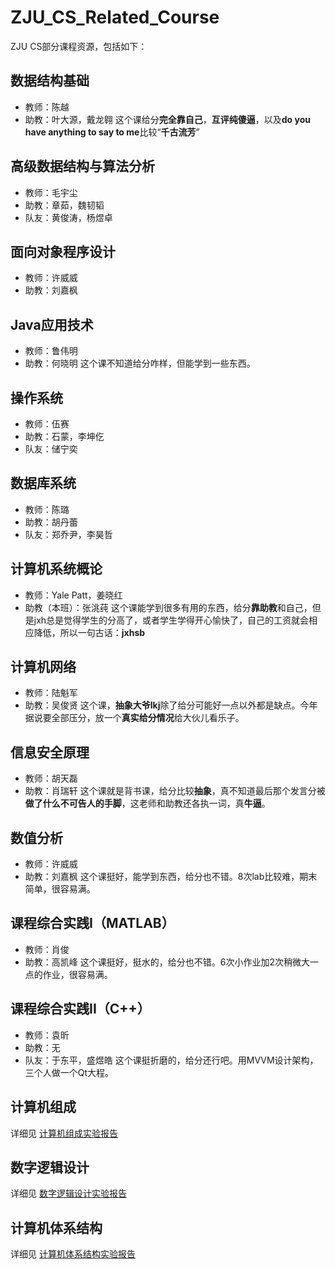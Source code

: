 # ZJU_CS_Related_Course
ZJU CS部分课程资源，包括如下：


##  数据结构基础
- 教师：陈越
- 助教：叶大源，戴龙翱
这个课给分**完全靠自己**，**互评纯傻逼**，以及**do you have anything to say to me**比较“**千古流芳**”
##  高级数据结构与算法分析
- 教师：毛宇尘
- 助教：章茹，魏韧韬
- 队友：黄俊涛，杨煜卓

##  面向对象程序设计
- 教师：许威威
- 助教：刘嘉枫

##  Java应用技术
- 教师：鲁伟明
- 助教：何晓明
这个课不知道给分咋样，但能学到一些东西。
##  操作系统
- 教师：伍赛
- 助教：石蒙，李坤仡
- 队友：储宁奕

##  数据库系统
- 教师：陈璐
- 助教：胡丹蕾
- 队友：郑乔尹，李昊哲

##  计算机系统概论
- 教师：Yale Patt，姜晓红
- 助教（本班）：张洮莼
这个课能学到很多有用的东西，给分**靠助教**和自己，但是jxh总是觉得学生的分高了，或者学生学得开心愉快了，自己的工资就会相应降低，所以一句古话：**jxhsb**

##  计算机网络
- 教师：陆魁军
- 助教：吴俊贤
这个课，**抽象大爷lkj**除了给分可能好一点以外都是缺点。今年据说要全部压分，放一个**真实给分情况**给大伙儿看乐子。
##  信息安全原理
- 教师：胡天磊
- 助教：肖瑞轩
这个课就是背书课，给分比较**抽象**，真不知道最后那个发言分被**做了什么不可告人的手脚**，这老师和助教还各执一词，真**牛逼**。

##  数值分析
- 教师：许威威
- 助教：刘嘉枫
这个课挺好，能学到东西，给分也不错。8次lab比较难，期末简单，很容易满。

##  课程综合实践I（MATLAB）
- 教师：肖俊
- 助教：高凯峰
这个课挺好，挺水的，给分也不错。6次小作业加2次稍微大一点的作业，很容易满。

##  课程综合实践II（C++）
- 教师：袁昕
- 助教：无
- 队友：于东平，盛煜皓
这个课挺折磨的，给分还行吧。用MVVM设计架构，三个人做一个Qt大程。

##  计算机组成
详细见 [计算机组成实验报告](https://github.com/j-yi-11/ZJU-Hardware-Course-Labs)
##  数字逻辑设计
详细见 [数字逻辑设计实验报告](https://github.com/j-yi-11/ZJU-Hardware-Course-Labs)
##  计算机体系结构
详细见 [计算机体系结构实验报告](https://github.com/j-yi-11/ZJU-Hardware-Course-Labs)